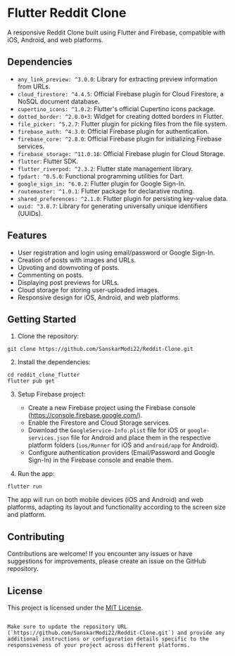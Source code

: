 # Flutter Reddit Clone

A responsive Reddit Clone built using Flutter and Firebase, compatible with iOS, Android, and web platforms.

## Dependencies

- `any_link_preview: ^3.0.0`: Library for extracting preview information from URLs.
- `cloud_firestore: ^4.4.5`: Official Firebase plugin for Cloud Firestore, a NoSQL document database.
- `cupertino_icons: ^1.0.2`: Flutter's official Cupertino icons package.
- `dotted_border: ^2.0.0+3`: Widget for creating dotted borders in Flutter.
- `file_picker: ^5.2.7`: Flutter plugin for picking files from the file system.
- `firebase_auth: ^4.3.0`: Official Firebase plugin for authentication.
- `firebase_core: ^2.8.0`: Official Firebase plugin for initializing Firebase services.
- `firebase_storage: ^11.0.16`: Official Firebase plugin for Cloud Storage.
- `flutter`: Flutter SDK.
- `flutter_riverpod: ^2.3.2`: Flutter state management library.
- `fpdart: ^0.5.0`: Functional programming utilities for Dart.
- `google_sign_in: ^6.0.2`: Flutter plugin for Google Sign-In.
- `routemaster: ^1.0.1`: Flutter package for declarative routing.
- `shared_preferences: ^2.1.0`: Flutter plugin for persisting key-value data.
- `uuid: ^3.0.7`: Library for generating universally unique identifiers (UUIDs).

## Features

- User registration and login using email/password or Google Sign-In.
- Creation of posts with images and URLs.
- Upvoting and downvoting of posts.
- Commenting on posts.
- Displaying post previews for URLs.
- Cloud storage for storing user-uploaded images.
- Responsive design for iOS, Android, and web platforms.

## Getting Started

1. Clone the repository:

```shell
git clone https://github.com/SanskarModi22/Reddit-Clone.git
```

2. Install the dependencies:

```shell
cd reddit_clone_flutter
flutter pub get
```

3. Setup Firebase project:

   - Create a new Firebase project using the Firebase console (https://console.firebase.google.com/).
   - Enable the Firestore and Cloud Storage services.
   - Download the `GoogleService-Info.plist` file for iOS or `google-services.json` file for Android and place them in the respective platform folders (`ios/Runner` for iOS and `android/app` for Android).
   - Configure authentication providers (Email/Password and Google Sign-In) in the Firebase console and enable them.

4. Run the app:

```shell
flutter run
```

The app will run on both mobile devices (iOS and Android) and web platforms, adapting its layout and functionality according to the screen size and platform.

## Contributing

Contributions are welcome! If you encounter any issues or have suggestions for improvements, please create an issue on the GitHub repository.

## License

This project is licensed under the [MIT License](LICENSE).
```

Make sure to update the repository URL (`https://github.com/SanskarModi22/Reddit-Clone.git`) and provide any additional instructions or configuration details specific to the responsiveness of your project across different platforms.